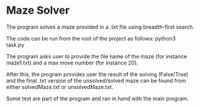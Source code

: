 # Maze Solver

The program solves a maze provided in a .txt file using breadth-first search.

The code can be run from the root of the project as follows: python3 task.py

The program asks user to provide the file name of the maze (for instance maze1.txt) and a max move number (for instance 20).

After this, the program provides user the result of the solving (False/True) and the final .txt version of the unsolved/solved maze can be found from either solvedMaze.txt or unsolvedMaze.txt.

Some test are part of the program and ran in hand with the main program.
